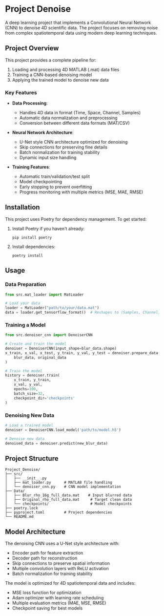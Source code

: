# Project Denoise

A deep learning project that implements a Convolutional Neural Network (CNN) to denoise 4D scientific data. The project focuses on removing noise from complex spatiotemporal data using modern deep learning techniques.

## Project Overview

This project provides a complete pipeline for:
1. Loading and processing 4D MATLAB (.mat) data files
2. Training a CNN-based denoising model
3. Applying the trained model to denoise new data

### Key Features

- **Data Processing**:
  - Handles 4D data in format (Time, Space, Channel, Samples)
  - Automatic data normalization and preprocessing
  - Conversion between different data formats (MAT/CSV)

- **Neural Network Architecture**:
  - U-Net style CNN architecture optimized for denoising
  - Skip connections for preserving fine details
  - Batch normalization for training stability
  - Dynamic input size handling

- **Training Features**:
  - Automatic train/validation/test split
  - Model checkpointing
  - Early stopping to prevent overfitting
  - Progress monitoring with multiple metrics (MSE, MAE, RMSE)

## Installation

This project uses Poetry for dependency management. To get started:

1. Install Poetry if you haven't already:
   ```
   pip install poetry
   ```

2. Install dependencies:
   ```
   poetry install
   ```

## Usage

### Data Preparation
```python
from src.mat_loader import MatLoader

# Load your data
loader = MatLoader("path/to/your/data.mat")
data = loader.get_tensorflow_format()  # Reshapes to (Samples, Channel, Height, Width)
```

### Training a Model
```python
from src.denoiser_cnn import DenoiserCNN

# Create and train the model
denoiser = DenoiserCNN(input_shape=blur_data.shape)
x_train, x_val, x_test, y_train, y_val, y_test = denoiser.prepare_data(
    blur_data, original_data
)

# Train the model
history = denoiser.train(
    x_train, y_train,
    x_val, y_val,
    epochs=100,
    batch_size=32,
    checkpoint_dir='checkpoints'
)
```

### Denoising New Data
```python
# Load a trained model
denoiser = DenoiserCNN.load_model('path/to/model.h5')

# Denoise new data
denoised_data = denoiser.predict(new_blur_data)
```

## Project Structure

```
Project_Denoise/
├── src/
│   ├── __init__.py
│   ├── mat_loader.py      # MATLAB file handling
│   └── denoiser_cnn.py    # CNN model implementation
├── Data/
│   ├── Blur_rho_16g_full_data.mat    # Input blurred data
│   ├── Original_rho_full_data.mat     # Target clean data
│   └── checkpoints/                   # Model checkpoints
├── poetry.lock
├── pyproject.toml         # Project dependencies
└── README.md
```

## Model Architecture

The denoising CNN uses a U-Net style architecture with:
- Encoder path for feature extraction
- Decoder path for reconstruction
- Skip connections to preserve spatial information
- Multiple convolution layers with ReLU activation
- Batch normalization for training stability

The model is optimized for 4D spatiotemporal data and includes:
- MSE loss function for optimization
- Adam optimizer with learning rate scheduling
- Multiple evaluation metrics (MAE, MSE, RMSE)
- Checkpoint saving for best models
